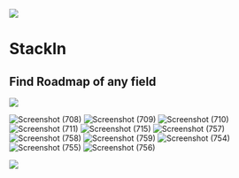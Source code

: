 ![](https://i.imgur.com/waxVImv.png)
# StackIn 
## Find Roadmap of any field
![](https://i.imgur.com/waxVImv.png)


![Screenshot (708)](https://github.com/Saksham14coder/StackIn/assets/112418122/1b98e0d2-19de-4725-a8b7-f1384688b8d7)
![Screenshot (709)](https://github.com/Saksham14coder/StackIn/assets/112418122/e6751abb-e75c-478c-b6d0-16cfbbc03f24)
![Screenshot (710)](https://github.com/Saksham14coder/StackIn/assets/112418122/fb180509-fd82-4f69-ad20-159c3aa424bf)
![Screenshot (711)](https://github.com/Saksham14coder/StackIn/assets/112418122/b1fed92f-ab52-4308-8a7e-2aab4f7ebbfc)
![Screenshot (715)](https://github.com/Saksham14coder/StackIn/assets/112418122/7acfe487-9731-4fa5-a82f-83d60c9faf87)
![Screenshot (757)](https://github.com/Saksham14coder/StackIn/assets/112418122/37bd4952-f67c-4ba2-9e80-f1e9e643f0cd)
![Screenshot (758)](https://github.com/Saksham14coder/StackIn/assets/112418122/2ef9e119-249d-4613-9c8d-f08d82d73e58)
![Screenshot (759)](https://github.com/Saksham14coder/StackIn/assets/112418122/538f00ea-250a-4e66-a504-94119c9691eb)
![Screenshot (754)](https://github.com/Saksham14coder/StackIn/assets/112418122/8bfb3b25-d146-450b-8c81-b9227b7b7911)
![Screenshot (755)](https://github.com/Saksham14coder/StackIn/assets/112418122/effbaaa2-b778-47d1-adfe-a39820628e1f)
![Screenshot (756)](https://github.com/Saksham14coder/StackIn/assets/112418122/296c0734-8cc7-44a2-b92c-b5f537320e1b)


![](https://i.imgur.com/waxVImv.png)
